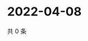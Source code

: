 # 2022-04-08

共 0 条

<!-- BEGIN WEIBO -->
<!-- 最后更新时间 Fri Apr 08 2022 21:28:22 GMT+0800 (China Standard Time) -->

<!-- END WEIBO -->
